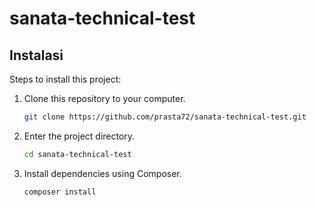 # sanata-technical-test

## Instalasi

Steps to install this project:

1. Clone this repository to your computer.
   ```bash
   git clone https://github.com/prasta72/sanata-technical-test.git

2. Enter the project directory.
   ```bash
   cd sanata-technical-test

3. Install dependencies using Composer.
   ```bash
   composer install
